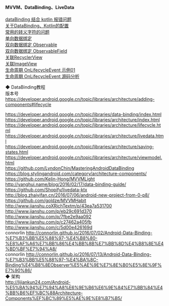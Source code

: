 #### MVVM、DataBinding、LiveData

[dataBinding 结合 kotlin 报错问题](library/databinding_kotlin_config_conflict.md)   
[关于DataBinding、Kotlin的配置](library/Kotlin_Databinding_Gradle.md)  
[常用的转义字符的问题](sample/DataBinding_02.md)  
[单向数据绑定](sample/DataBinding_01.md)  
[双向数据绑定 Observable](sample/DataBinding_03.md)  
[双向数据绑定 ObservableField](sample/DataBinding_04.md)  
[关联RecyclerView](Binding_Adapter/Binding_RecyclerView.md)  
[关联ImageView](Binding_Adapter/ImageLoaderBindingAdapter.md)  
[生命周期 OnLifecycleEvent 示例01](sample/DataBinding_05.md)   
[生命周期 OnLifecycleEvent 源码分析](library/LifeCycle_01.md)   

◆ DataBinding教程  
版本号  https://developer.android.google.cn/topic/libraries/architecture/adding-components#lifecycle  

https://developer.android.google.cn/topic/libraries/data-binding/index.html  
https://developer.android.google.cn/topic/libraries/architecture/index.html  
https://developer.android.google.cn/topic/libraries/architecture/lifecycle.html
https://developer.android.google.cn/topic/libraries/architecture/livedata.html  
https://developer.android.google.cn/topic/libraries/architecture/saving-states.html  
https://developer.android.google.cn/topic/libraries/architecture/viewmodel.html  
https://github.com/LyndonChin/MasteringAndroidDataBinding  
https://blog.stylingandroid.com/category/architecture-components/  
https://github.com/Kelin-Hong/MVVMLight  
http://yanghui.name/blog/2016/02/17/data-binding-guide/  
https://github.com/Shopify/livedata-ktx  
http://blog.zhaiyifan.cn/2016/07/06/android-new-project-from-0-p8/  
https://github.com/goldze/MVVMHabit  
http://www.jianshu.coXRichTextm/p/43ea7a531700  
http://www.jianshu.com/p/eb29c691d370  
http://www.jianshu.com/p/7fbe2e9aa092  
http://www.jianshu.com/p/c27462a405fb  
http://www.jianshu.com/c/5d00e426169d  
connorlin    http://connorlin.github.io/2016/07/02/Android-Data-Binding-%E7%B3%BB%E5%88%97-%E4%B8%80-%E8%AF%A6%E7%BB%86%E4%BB%8B%E7%BB%8D%E4%B8%8E%E4%BD%BF%E7%94%A8/  
connorlin    http://connorlin.github.io/2016/07/13/Android-Data-Binding-%E7%B3%BB%E5%88%97-%E4%BA%8C-Binding%E4%B8%8EObserver%E5%AE%9E%E7%8E%B0%E5%8E%9F%E7%90%86/  
◆  架构  
http://lijiankun24.com/Android-%E5%BA%94%E7%94%A8%E6%9E%B6%E6%9E%84%E7%BB%84%E4%BB%B6%EF%BC%88Architecture-Components%EF%BC%89%E5%AE%9E%E8%B7%B5/  

